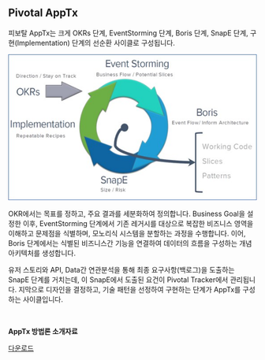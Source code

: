 ## Pivotal AppTx

피보탈 AppTx는 크게 OKRs 단계, EventStorming 단계, Boris 단계, SnapE 단계, 구현(Implementation) 단계의 선순환 사이클로 구성됩니다.
<br/>

<div style="text-align: center;">

 ![](/contents/04_참고자료/01/image2.jpg)

</div>
 
OKR에서는 목표를 정하고, 주요 결과를 세분화하여 정의합니다. Business Goal을 설정한 이후, EventStorming 단계에서 기존 레거시를 대상으로 복잡한 비즈니스 영역을 이해하고 문제점을 식별하며, 모노리식 시스템을 분할하는 과정을 수행합니다. 
이어, Boris 단계에서는 식별된 비즈니스간 기능을 연결하여 데이터의 흐름을 구성하는 개념 아키텍처를 생성합니다.

유저 스토리와 API, Data간 연관분석을 통해 최종 요구사항(백로그)을 도출하는 SnapE 단계를 거치는데, 이 SnapE에서 도출된 요건이 Pivotal Tracker에서 관리됩니다.
 지막으로 디자인을 결정하고, 기술 패턴을 선정하여 구현하는 단계가 AppTx를 구성하는 사이클입니다.


<br/>

**AppTx 방법론 소개자료**

[다운로드](https://connect.pivotal.io/rs/625-IUJ-009/images/03\_LSIS%20with%20Pivotal%20AppTX%20Experience\_SonSangKi\_LSIS-min.pdf)
